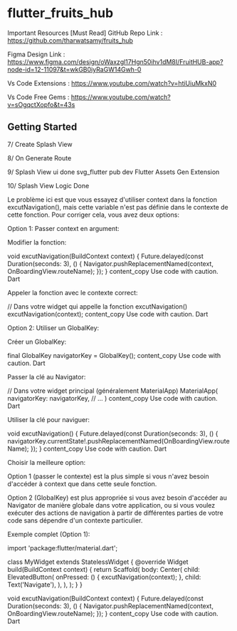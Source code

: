 # flutter_fruits_hub

Important Resources [Must Read]
GitHub Repo Link : <https://github.com/tharwatsamy/fruits_hub>

Figma Design Link : <https://www.figma.com/design/oWaxzgl17Hgn50ihv1dM8I/FruitHUB-app?node-id=12-11097&t=wkGB0iyRaGW14Gwh-0>

Vs Code Extensions : <https://www.youtube.com/watch?v=htiUiuMkxN0>

Vs Code Free Gems : <https://www.youtube.com/watch?v=sOgqctXopfo&t=43s>

## Getting Started

7/ Create Splash View

8/ On Generate Route

9/ Splash View ui done
svg_flutter pub dev
Flutter Assets Gen Extension

10/ Splash View Logic Done

Le problème ici est que vous essayez d'utiliser context dans la fonction excutNavigation(), mais cette variable n'est pas définie dans le contexte de cette fonction. Pour corriger cela, vous avez deux options:

Option 1: Passer context en argument:

Modifier la fonction:

void excutNavigation(BuildContext context) {
  Future.delayed(const Duration(seconds: 3), () {
    Navigator.pushReplacementNamed(context, OnBoardingView.routeName);
  });
}
content_copy
Use code with caution.
Dart

Appeler la fonction avec le contexte correct:

// Dans votre widget qui appelle la fonction excutNavigation()
excutNavigation(context);
content_copy
Use code with caution.
Dart

Option 2: Utiliser un GlobalKey:

Créer un GlobalKey:

final GlobalKey<NavigatorState> navigatorKey = GlobalKey<NavigatorState>();
content_copy
Use code with caution.
Dart

Passer la clé au Navigator:

// Dans votre widget principal (généralement MaterialApp)
MaterialApp(
  navigatorKey: navigatorKey,
  // ...
)
content_copy
Use code with caution.
Dart

Utiliser la clé pour naviguer:

void excutNavigation() {
  Future.delayed(const Duration(seconds: 3), () {
    navigatorKey.currentState!.pushReplacementNamed(OnBoardingView.routeName);
  });
}
content_copy
Use code with caution.
Dart

Choisir la meilleure option:

Option 1 (passer le contexte) est la plus simple si vous n'avez besoin d'accéder à context que dans cette seule fonction.

Option 2 (GlobalKey) est plus appropriée si vous avez besoin d'accéder au Navigator de manière globale dans votre application, ou si vous voulez exécuter des actions de navigation à partir de différentes parties de votre code sans dépendre d'un contexte particulier.

Exemple complet (Option 1):

import 'package:flutter/material.dart';

class MyWidget extends StatelessWidget {
  @override
  Widget build(BuildContext context) {
    return Scaffold(
      body: Center(
        child: ElevatedButton(
          onPressed: () {
            excutNavigation(context);
          },
          child: Text('Navigate'),
        ),
      ),
    );
  }
}

void excutNavigation(BuildContext context) {
  Future.delayed(const Duration(seconds: 3), () {
    Navigator.pushReplacementNamed(context, OnBoardingView.routeName);
  });
}
content_copy
Use code with caution.
Dart
